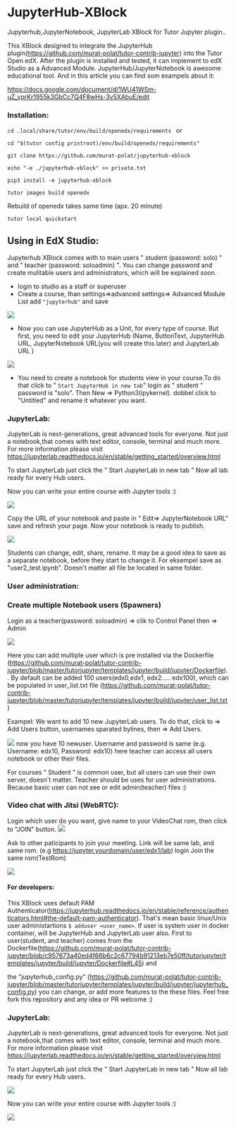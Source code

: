 # JupyterHub-XBlock
Jupyterhub,JupyterNotebook, JupyterLab XBlock for Tutor Jupyter plugin..

This XBlock designed to integrate the JupyterHub plugin(https://github.com/murat-polat/tutor-contrib-jupyter) into the Tutor Open edX. 
After the plugin is installed and tested, it can implement to edX Studio as a Advanced Module. JupyterHub/JupyterNotebook is awesome educational tool. And in this article you can find som exampels about it:

https://docs.google.com/document/d/1WU41WSm-uZ_yprKr1955k3GbCc7Q4F8wHs-3v5XAbuE/edit

### Installation:

`cd .local/share/tutor/env/build/openedx/requirements `
or

`cd "$(tutor config printroot)/env/build/openedx/requirements"`

`git clone https://github.com/murat-polat/jupyterhub-xblock`

`echo "-e ./jupyterhub-xblock" >> private.txt`

`pip3 install -e jupyterhub-xblock `

`tutor images build openedx `

Rebuild of openedx takes same time (apx. 20 minute)

`tutor local quickstart`

## Using in EdX Studio:

Jupyterhub XBlock comes with to main users " student (password: solo) " and " teacher (password: soloadmin) ". You can change password and create mulitable users and administrators, which will be explained soon.

- login to studio as a staff or superuser
- Create a course, than settings=>advanced settings=> Advanced Module List add  `"jupyterhub"` and save

![](/src/advanced_module.jpg)
- Now you can use JupyterHub as a Unit, for every type of course. But first, you need to edit your JupyterHub (Name, ButtonText, JupyterHub URL, JupyterNotebook URL(you will create this later) and JupyterLab URL )

![](/src/edit_studio.jpg)

- You need to create a notebook for students view in your course.To do that click to " `Start JupyterHub in new tab`" login as " student " password is "solo". Then New => Python3(ipykernel). dobbel click to "Untitled" and rename it whatever you want.

### JupyterLab:

JupyterLab is next-generations, great advanced tools for everyone. Not just a notebook,that comes with text editor, console, terminal and much more. For more information please visit https://jupyterlab.readthedocs.io/en/stable/getting_started/overview.html

To start JupyterLab just click the " Start JupyterLab in new tab " Now all lab ready for every Hub users.


Now you can write your entire course with Jupyter tools :)

![](/src/Lab.png)

 Copy the URL of your notebook and paste in " Edit=> JupyterNotebook URL" save and refresh your page. Now your notebook is ready to publish.


![](/src/XblockOverview.jpg)

Students can change, edit, share, rename. It may be a good idea to save as a separate notebook, before they start to change it. For eksempel save as "user2_test.ipynb". Doesn't matter all file be located in same folder.

### User administration:

### Create multiple Notebook users (Spawners)

Login as a teacher(password: soloadmin) => clik to Control Panel then => Admin

![](/src/adminPanel.jpg)

Here you can add multiple user which is pre installed via the Dockerfile (https://github.com/murat-polat/tutor-contrib-jupyter/blob/master/tutorjupyter/templates/jupyter/build/jupyter/Dockerfile).. By default can be added 100 users(edx0,edx1, edx2..... edx100), which can be populated in user_list.txt file (https://github.com/murat-polat/tutor-contrib-jupyter/blob/master/tutorjupyter/templates/jupyter/build/jupyter/user_list.txt)

Exampel: 
We want to add 10 new JupyterLab users. To do that, click to => Add Users button, usernames sparated bylines, then => Add Users. 

![](/src/add_users.png)
now you have 10 newuser. Username and password is same (e.g. Username: edx10, Password: edx10) here teacher can access all users notebook or other their files.

For courses " Student " is common user, but all users can use their own server, doesn't matter. Teacher should be uses for user administrations. Because basic user can not see or edit admin(teacher) files :)

### Video chat with Jitsi (WebRTC):
Login which user do you want, give name to your VideoChat rom, then click to "JOIN" button.
![](/src/jitsi.png)

Ask to other paticipants to join your meeting. Link will be same lab, and same rom.
(e.g https://jupyter.yourdomain/user/edx1/lab) login Join the same rom(TestRom)

![](/src/jitsi2.png)





#### For developers:

This XBlock uses default PAM Authenticator(https://jupyterhub.readthedocs.io/en/stable/reference/authenticators.html#the-default-pam-authenticator). That's mean  basic linux/Unix user administartions `$ adduser <user_name>`. If user is system user in docker container, will be JupyterHub and JupyterLab user also. 
First to user(student, and teacher) comes from the Dockerfile(https://github.com/murat-polat/tutor-contrib-jupyter/blob/c957673a40ed4f66b6c2c67794b91213eb7e50ff/tutorjupyter/templates/jupyter/build/jupyter/Dockerfile#L45) and 

the "jupyterhub_config.py" (https://github.com/murat-polat/tutor-contrib-jupyter/blob/master/tutorjupyter/templates/jupyter/build/jupyter/jupyterhub_config.py) you can change, or add more features to the these files. Feel free fork this repository and any idea or PR welcome :)

### JupyterLab:

JupyterLab is next-generations, great advanced tools for everyone. Not just a notebook,that comes with text editor, console, terminal and much more. For more information please visit https://jupyterlab.readthedocs.io/en/stable/getting_started/overview.html

To start JupyterLab just click the " Start JupyterLab in new tab " Now all lab ready for every Hub users.

![](/src/JupyterLab.jpg)

Now you can write your entire course with Jupyter tools :)


[![](/src/youtube.jpg)](https://www.youtube.com/watch?v=f-tsGIxYq7c)